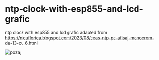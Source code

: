 # ntp-clock-with-esp855-and-lcd-grafic
ntp clock with esp855 and lcd grafic
adapted from https://nicuflorica.blogspot.com/2023/08/ceas-ntp-pe-afisaj-monocrom-de-13-cu_6.html


![poza](https://github.com/vlad-gheorghe/ntp-clock-with-esp855-and-lcd-grafic/blob/main/IMG_20230823_101353.jpg);
